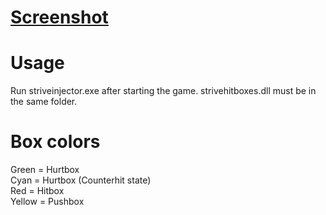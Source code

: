 # [Screenshot](https://i.imgur.com/ZqpwcmN.png)

# Usage
Run striveinjector.exe after starting the game. strivehitboxes.dll must be in the same folder.

# Box colors
Green = Hurtbox  
Cyan = Hurtbox (Counterhit state)  
Red = Hitbox  
Yellow = Pushbox  